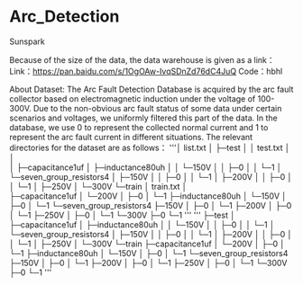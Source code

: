 # Arc_Detection
Sunspark

Because of the size of the data, the data warehouse is given as a link：
Link：https://pan.baidu.com/s/1OgOAw-IvqSDnZd76dC4JuQ 
Code：hbhl

About Dataset:
The Arc Fault Detection Database is acquired by the arc fault collector based on electromagnetic induction under the voltage of 100-300V. Due to the non-obvious arc fault status of some data under certain scenarios and voltages, we uniformly filtered this part of the data. In the database, we use 0 to represent the collected normal current and 1 to represent the arc fault current in different situations.
The relevant directories for the dataset are as follows：
'''│  list.txt
│
├─test
│  │  test.txt
│  │  
│  ├─capacitance1uf
│  ├─inductance80uh
│  │  └─150V
│  │      ├─0
│  │      └─1
│  └─seven_group_resistors4
│      ├─150V
│      │  ├─0
│      │  └─1
│      ├─200V
│      │  ├─0
│      │  └─1
│      ├─250V
│      └─300V
└─train
    │  train.txt
    │  
    ├─capacitance1uf
    │  └─200V
    │      ├─0
    │      └─1
    ├─inductance80uh
    │  └─150V
    │      ├─0
    │      └─1
    └─seven_group_resistors4
        ├─150V
        │  ├─0
        │  └─1
        ├─200V
        │  ├─0
        │  └─1
        ├─250V
        │  ├─0
        │  └─1
        └─300V
            ├─0
            └─1
'''
'''
├─test
│  ├─capacitance1uf
│  ├─inductance80uh
│  │  └─150V
│  │      ├─0
│  │      └─1
│  └─seven_group_resistors4
│      ├─150V
│      │  ├─0
│      │  └─1
│      ├─200V
│      │  ├─0
│      │  └─1
│      ├─250V
│      └─300V
└─train
    ├─capacitance1uf
    │  └─200V
    │      ├─0
    │      └─1
    ├─inductance80uh
    │  └─150V
    │      ├─0
    │      └─1
    └─seven_group_resistors4
        ├─150V
        │  ├─0
        │  └─1
        ├─200V
        │  ├─0
        │  └─1
        ├─250V
        │  ├─0
        │  └─1
        └─300V
            ├─0
            └─1
            '''
